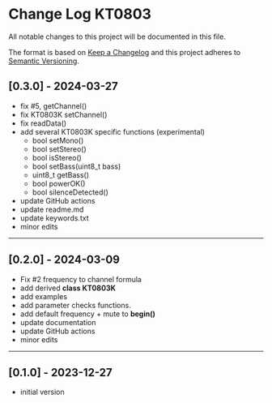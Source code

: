 # Change Log KT0803

All notable changes to this project will be documented in this file.

The format is based on [Keep a Changelog](http://keepachangelog.com/)
and this project adheres to [Semantic Versioning](http://semver.org/).


## [0.3.0] - 2024-03-27
- fix #5, getChannel()
- fix KT0803K setChannel()
- fix readData()
- add several KT0803K specific functions (experimental)
  - bool setMono()
  - bool setStereo()
  - bool isStereo()
  - bool setBass(uint8_t bass)
  - uint8_t getBass()
  - bool powerOK()
  - bool silenceDetected()
- update GitHub actions
- update readme.md
- update keywords.txt
- minor edits

----

## [0.2.0] - 2024-03-09
- Fix #2 frequency to channel formula
- add derived **class KT0803K**
- add examples
- add parameter checks functions.
- add default frequency + mute to **begin()**
- update documentation
- update GitHub actions
- minor edits

----

## [0.1.0] - 2023-12-27
- initial version

